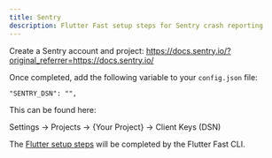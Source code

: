 ```yaml
---
title: Sentry
description: Flutter Fast setup steps for Sentry crash reporting
---
```

Create a Sentry account and project: https://docs.sentry.io/?original_referrer=https://docs.sentry.io/

Once completed, add the following variable to your `config.json` file:
```
"SENTRY_DSN": "",
```
This can be found here:

Settings -> Projects -> {Your Project} -> Client Keys (DSN)

The [Flutter setup steps](https://docs.sentry.io/platforms/flutter/) will be completed by the Flutter Fast CLI.